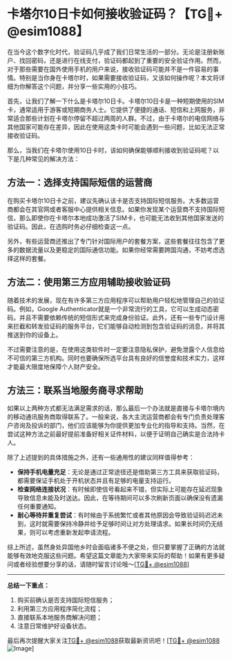 # 卡塔尔10日卡如何接收验证码？【TG💪+ @esim1088】

在当今这个数字化时代，验证码几乎成了我们日常生活的一部分。无论是注册新账户、找回密码，还是进行在线支付，验证码都起到了重要的安全验证作用。然而，对于那些需要在国外使用手机的用户来说，接收验证码可能并不是一件容易的事情。特别是当你身在卡塔尔时，如果需要接收验证码，又该如何操作呢？本文将详细为你解答这个问题，并分享一些实用的小技巧。

首先，让我们了解一下什么是卡塔尔10日卡。卡塔尔10日卡是一种短期使用的SIM卡，通常适用于游客或短期商务人士。它提供了便捷的通话、短信和上网服务，非常适合那些计划在卡塔尔停留不超过两周的人群。不过，由于卡塔尔的电信网络与其他国家可能存在差异，因此在使用这类卡时可能会遇到一些问题，比如无法正常接收验证码。

那么，当我们在卡塔尔使用10日卡时，该如何确保能够顺利接收到验证码呢？以下是几种常见的解决方法：

## 方法一：选择支持国际短信的运营商

在购买卡塔尔10日卡之前，建议先确认该卡是否支持国际短信服务。大多数运营商都会在其官网或者客服中心提供相关信息。如果你发现某个运营商不支持国际短信，那么即使你在卡塔尔本地成功激活了SIM卡，也可能无法收到其他国家发送的验证码。因此，在选购时务必仔细检查这一点。

另外，有些运营商还推出了专门针对国际用户的套餐方案，这些套餐往往包含了更多的数据流量以及更稳定的国际通信功能。如果你经常需要跨国沟通，不妨考虑选择这样的套餐。

## 方法二：使用第三方应用辅助接收验证码

随着技术的发展，现在有许多第三方应用程序可以帮助用户轻松地管理自己的验证码。例如，Google Authenticator就是一个非常流行的工具，它可以生成动态密码，并且不需要依赖传统的短信形式来完成身份验证。此外，还有一些专门设计用来拦截和转发验证码的服务平台，它们能够自动检测到包含验证码的消息，并将其推送到你的设备上。

不过需要注意的是，在使用这类软件时一定要注意隐私保护，避免泄露个人信息给不可信的第三方机构。同时也要确保所选平台具有良好的信誉度和技术实力，这样才能最大限度地保障个人财产安全。

## 方法三：联系当地服务商寻求帮助

如果以上两种方式都无法满足需求的话，那么最后一个办法就是直接与卡塔尔境内的移动通讯服务商取得联系了。一般来说，各大主流运营商都会有专门负责处理客户咨询及投诉的部门，他们应该能够为你提供更加专业化的指导和支持。当然，在尝试这种方法之前最好提前准备好相关证件材料，以便于证明自己确实是合法持卡人。

除了上述提到的具体措施之外，还有一些通用性的建议同样值得参考：

- **保持手机电量充足**：无论是通过正常途径还是借助第三方工具来获取验证码，都需要保证手机处于开机状态并且有足够的电量支持运行。
- **检查网络连接状况**：有时候即使信号看起来不错，但实际上可能存在延迟现象导致信息未能及时送达。因此，在等待期间可以多次刷新页面以确保没有遗漏任何重要通知。
- **耐心等待并重复尝试**：有时候由于系统繁忙或者其他原因会导致验证码迟迟未到，这时就需要保持冷静并给予足够时间让对方处理请求。如果长时间仍无结果，则可以考虑重新发起申请流程。

综上所述，虽然身处异国他乡时会面临诸多不便之处，但只要掌握了正确的方法就能够有效地克服这些问题。希望这篇文章能为大家带来实际的帮助！如果有更多疑问或者经验想要分享的话，请随时留言讨论哦～[[TG💪+ @esim1088](https://t.me/s/esim1088)]

---

**总结一下重点：**
1. 购买前确认是否支持国际短信服务；
2. 利用第三方应用程序简化流程；
3. 直接联系本地服务商解决问题；
4. 注意日常维护好设备状态。

最后再次提醒大家关注[TG💪+ @esim1088](https://t.me/s/esim1088)获取最新资讯吧！[[TG💪+ @esim1088](https://t.me/s/esim1088) ![Image](https://i.postimg.cc/4NQfJmqS/Snipaste-2025-05-13-00-14-12.png)]